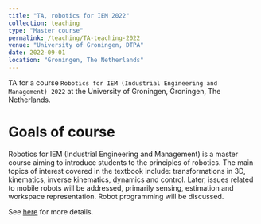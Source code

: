```yaml
---
title: "TA, robotics for IEM 2022"
collection: teaching
type: "Master course"
permalink: /teaching/TA-teaching-2022
venue: "University of Groningen, DTPA"
date: 2022-09-01
location: "Groningen, The Netherlands"
---
```


TA for a course `Robotics for IEM (Industrial Engineering and Management) 2022` at the University of Groningen, Groningen, The Netherlands.

Goals of course
======
Robotics for IEM (Industrial Engineering and Management) is a master course aiming to introduce students to the principles of robotics. The main topics of interest covered in the textbook include: transformations in 3D, kinematics, inverse kinematics, dynamics and control. Later, issues related to mobile robots will be addressed, primarily sensing, estimation and workspace representation. Robot programming will be discussed.

See [here](https://ocasys.rug.nl/current/catalog/course/WMIE005-05) for more details.
